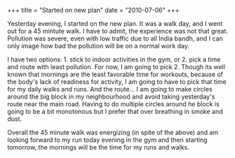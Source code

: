 +++
title = "Started on new plan"
date = "2010-07-06"
+++

Yesterday evening, I started on the new plan. It was a walk day, and I went
out for a 45 mintute walk. I have to admit, the experience was not that great.
Pollution was severe, even with low traffic due to all India bandh, and I can
only image how bad the pollution will be on a normal work day.

  
I have two options: 1. stick to indoor activities in the gym, or 2. pick a
time and route with least pollution. For now, I am going to pick 2. Though its
well known that mornings are the least favorable time for workouts, because of
the body's lack of readiness for activity, I am going to have to pick that
time for my daily walks and runs. And the route… I am going to make circles
around the big block in my neighbourhood and avoid taking yesterday's route
near the main road. Having to do multiple circles around he block is going to
be a bit monotonous but I prefer that over breathing in smoke and dust.

  
Overall the 45 minute walk was energizing (in spite of the above) and am
looking forward to my run today evening in the gym and then starting tomorrow,
the mornings will be the time for my runs and walks.

